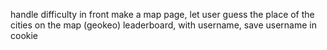 handle difficulty in front
make a map page, let user guess the place of the cities on the map (geokeo)
leaderboard, with username, save username in cookie
